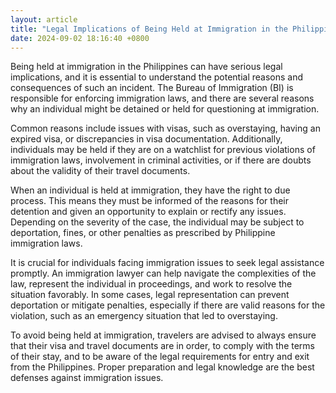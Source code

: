 ```yaml
---
layout: article
title: "Legal Implications of Being Held at Immigration in the Philippines"
date: 2024-09-02 18:16:40 +0800
---
```


<p>Being held at immigration in the Philippines can have serious legal implications, and it is essential to understand the potential reasons and consequences of such an incident. The Bureau of Immigration (BI) is responsible for enforcing immigration laws, and there are several reasons why an individual might be detained or held for questioning at immigration.</p><p>Common reasons include issues with visas, such as overstaying, having an expired visa, or discrepancies in visa documentation. Additionally, individuals may be held if they are on a watchlist for previous violations of immigration laws, involvement in criminal activities, or if there are doubts about the validity of their travel documents.</p><p>When an individual is held at immigration, they have the right to due process. This means they must be informed of the reasons for their detention and given an opportunity to explain or rectify any issues. Depending on the severity of the case, the individual may be subject to deportation, fines, or other penalties as prescribed by Philippine immigration laws.</p><p>It is crucial for individuals facing immigration issues to seek legal assistance promptly. An immigration lawyer can help navigate the complexities of the law, represent the individual in proceedings, and work to resolve the situation favorably. In some cases, legal representation can prevent deportation or mitigate penalties, especially if there are valid reasons for the violation, such as an emergency situation that led to overstaying.</p><p>To avoid being held at immigration, travelers are advised to always ensure that their visa and travel documents are in order, to comply with the terms of their stay, and to be aware of the legal requirements for entry and exit from the Philippines. Proper preparation and legal knowledge are the best defenses against immigration issues.</p>